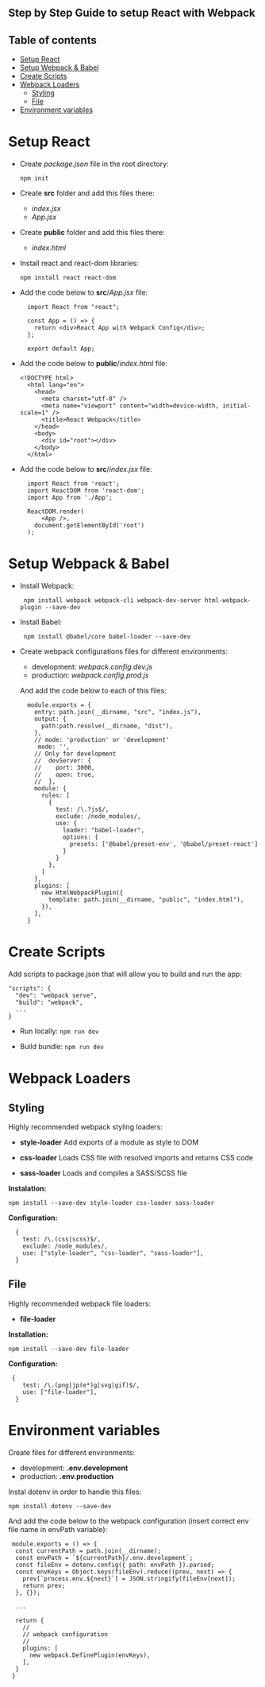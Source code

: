 ## Step by Step Guide to setup React with Webpack

## Table of contents

- [Setup React](#setup-react)
- [Setup Webpack & Babel](#setup-webpack--babel)
- [Create Scripts](#create-scripts)
- [Webpack Loaders](#webpack-loaders)
  - [Styling](#styling)
  - [File](#file)
- [Environment variables](#environment-variables)

# Setup React

- Create *package.json* file in the root directory:

  `npm init`

- Create **src** folder and add this files there:

  - *index.jsx*
  - *App.jsx*

- Create **public** folder and add this files there:
  
  - *index.html*

- Install react and react-dom libraries:

  `npm install react react-dom`

- Add the code below to **src**/*App.jsx* file:

  ```
    import React from "react";

    const App = () => {
      return <div>React App with Webpack Config</div>;
    };

    export default App;
  ```

- Add the code below to **public**/*index.html* file:

  ```
  <!DOCTYPE html>
    <html lang="en">
      <head>
        <meta charset="utf-8" />
        <meta name="viewport" content="width=device-width, initial-scale=1" />
        <title>React Webpack</title>
      </head>
      <body>
        <div id="root"></div>
      </body>
    </html>
  ```

- Add the code below to **src**/*index.jsx* file:

  ```
    import React from 'react';
    import ReactDOM from 'react-dom';
    import App from './App';

    ReactDOM.render(
        <App />,
      document.getElementById('root')
    );
  ```

# Setup Webpack & Babel

- Install Webpack:

  ` npm install webpack webpack-cli webpack-dev-server html-webpack-plugin --save-dev`

- Install Babel:

  ` npm install @babel/core babel-loader --save-dev`

- Create webpack configurations files for different environments:
    - development: *webpack.config.dev.js*
    - production: *webpack.config.prod.js*
  
  And add the code below to each of this files:

  ```
    module.exports = {
      entry: path.join(__dirname, "src", "index.js"),
      output: {
        path:path.resolve(__dirname, "dist"),
      },
      // mode: 'production' or 'development'
       mode: '',
      // Only for development
      //  devServer: {
      //    port: 3000,
      //    open: true,
      //  },
      module: {
        rules: [
          {
            test: /\.?js$/,
            exclude: /node_modules/,
            use: {
              loader: "babel-loader",
              options: {
                presets: ['@babel/preset-env', '@babel/preset-react']
              }
            }
          },
        ]
      },
      plugins: [
        new HtmlWebpackPlugin({
          template: path.join(__dirname, "public", "index.html"),
        }),
      ],
    }
  ```

# Create Scripts

Add scripts to package.json that will allow you to build and run the app:

```
"scripts": {
  "dev": "webpack serve",
  "build": "webpack",
  ...
}
```

- Run locally: `npm run dev`

- Build bundle: `npm run dev`

# Webpack Loaders

## Styling

Highly recommended webpack styling loaders:

- **style-loader** Add exports of a module as style to DOM

- **css-loader** Loads CSS file with resolved imports and returns CSS code

- **sass-loader** Loads and compiles a SASS/SCSS file

**Instalation:**

`npm install --save-dev style-loader css-loader sass-loader `

**Configuration:**

```
  {
    test: /\.(css|scss)$/,
    exclude: /node_modules/,
    use: ["style-loader", "css-loader", "sass-loader"],
  }
```

## File

Highly recommended webpack file loaders:

- **file-loader**

**Installation:**

`npm install --save-dev file-loader`

**Configuration:**

```
 {
    test: /\.(png|jp(e*)g|svg|gif)$/,
    use: ["file-loader"],
  }
```

# Environment variables

Create files for different environments:

- development: **.env.development**
- production: **.env.production**

Instal dotenv in order to handle this files: 

`npm install dotenv --save-dev`

And add the code below to the webpack configuration (insert correct env file name in envPath variable):

```
 module.exports = () => {
  const currentPath = path.join(__dirname);
  const envPath = `${currentPath}/.env.development`;
  const fileEnv = dotenv.config({ path: envPath }).parsed;
  const envKeys = Object.keys(fileEnv).reduce((prev, next) => {
    prev[`process.env.${next}`] = JSON.stringify(fileEnv[next]);
    return prev;
  }, {});

  ...

  return {
    //
    // webpack configuration
    //
    plugins: [
      new webpack.DefinePlugin(envKeys),
    ],
  }
 }
```

